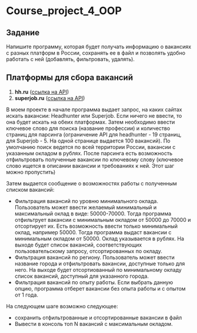 # Course_project_4_OOP
## Задание

Напишите программу, которая будет получать информацию о вакансиях с разных платформ в России, сохранять ее в файл и позволять удобно работать с ней
(добавлять, фильтровать, удалять).

## Платформы для сбора вакансий

1. **hh.ru** ([ссылка на API](https://github.com/hhru/api/blob/master/docs/general.md))
2. **superjob.ru** ([ссылка на API](https://api.superjob.ru/))

В моем проекте в начале программа выдает запрос, на каких сайтах искать вакансии: Headhunter или Superjob. Если ничего не ввести, то она будет искать на обеих платформах. Затем необходимо ввести ключевое слово для поиска (название профессии) и количество страниц для парсинга (ограничение API для headhunter - 19 страниц, для Superjob - 5. На одной странице выдается 100 вакансий). По умолчанию поиск ведется по всей территории России, вакансии с указанным окладом в рублях.
После парсинга есть возможность отфильтровать полученные вакансии по ключевому слову (ключевое слово ищется в описании вакансии и требованиях к ней. Этот шаг можно пропустить)

Затем выдается сообщение о возможностях работы с полученным списком вакансий:
- Фильтрация вакансий по уровню минимального оклада. Пользователь может ввести желаемый минимальный и максимальный оклад в виде: 50000-70000. Тогда программа отфильтрует вакансии с минимальным окладом от 50000 до 70000 и отсортирует их. Есть возможность ввести только минимальный оклад, например 50000. Тогда программа выдаст вакансии с минимальным окладом от 50000. Оклад указывается в рублях. На выходе будет список вакансий, соответствующих пользовательскому запросу, отсортированных по окладу.
- Фильтрация вакансий по региону. Пользователь может ввести название города и отфильтровать вакансии, доступные только для него. На выходе будет отсортиованный по минимальному окладу список вакансий, доступный для указанного города.
- Фильтрация вакансий по опыту работы. Если выбрать данную опцию, программа отберет вакансии без опыта работы и с опытом от 1 года.

На следующем шаге возможно следующее:
- сохранить отфильтрованные и отсортированные вакансии в файл
- Вывести в консоль топ N вакансий с максимальным окладом.
